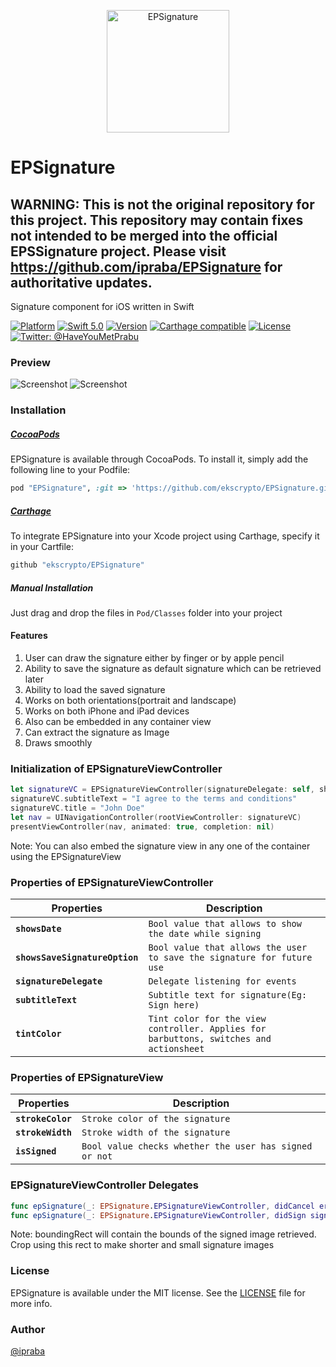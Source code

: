 <p align="center" >
  <img src="Screenshots/logo.png" alt="EPSignature" title="EPSignature" width="196">
</p>

# EPSignature

## WARNING: This is not the original repository for this project.  This repository may contain fixes not intended to be merged into the official EPSSignature project.  Please visit https://github.com/ipraba/EPSignature for authoritative updates.

Signature component for iOS written in Swift

[![Platform](https://img.shields.io/cocoapods/p/EPSignature.svg?style=flat)](http://cocoapods.org/pods/EPSignature)
[![Swift 5.0](https://img.shields.io/badge/Swift-5.0-orange.svg?style=flat)](https://developer.apple.com/swift/)
[![Version](https://img.shields.io/cocoapods/v/EPSignature.svg?style=flat)](https://cocoapods.org/?q=EPsignature)
[![Carthage compatible](https://img.shields.io/badge/Carthage-compatible-4BC51D.svg?style=flat)](https://github.com/Carthage/Carthage)
[![License](http://img.shields.io/badge/license-MIT-33e0ff.svg)](https://github.com/ipraba/EPSignature/blob/master/LICENSE)
[![Twitter: @HaveYouMetPrabu](https://img.shields.io/badge/contact-@HaveYouMetPrabu-blue.svg?style=flat)](https://twitter.com/HaveYouMetPrabu)

### Preview
![Screenshot](https://raw.githubusercontent.com/ipraba/EPSignature/master/Screenshots/iPhone.png)    ![Screenshot](https://raw.githubusercontent.com/ipraba/EPSignature/master/Screenshots/iPad.png)


### Installation

##### [CocoaPods](http://cocoapods.org)

EPSignature is available through CocoaPods. To install it, simply add the following line to your Podfile:
```ruby
pod "EPSignature", :git => 'https://github.com/ekscrypto/EPSignature.git', :tag => '1.0.6-swift5'
```

##### [Carthage](https://github.com/Carthage/Carthage#if-youre-building-for-ios)

To integrate EPSignature into your Xcode project using Carthage, specify it in your Cartfile:
```ruby
github "ekscrypto/EPSignature"
```

##### Manual Installation

Just drag and drop the files in `Pod/Classes` folder into your project

#### Features

1. User can draw the signature either by finger or by apple pencil
2. Ability to save the signature as default signature which can be retrieved later
3. Ability to load the saved signature
4. Works on both orientations(portrait and landscape)
5. Works on both iPhone and iPad devices
6. Also can be embedded in any container view
7. Can extract the signature as Image
8. Draws smoothly

### Initialization of EPSignatureViewController
```swift
let signatureVC = EPSignatureViewController(signatureDelegate: self, showsDate: true, showsSaveSignatureOption: true)
signatureVC.subtitleText = "I agree to the terms and conditions"
signatureVC.title = "John Doe"
let nav = UINavigationController(rootViewController: signatureVC)
presentViewController(nav, animated: true, completion: nil)
```

Note: You can also embed the signature view in any one of the container using the EPSignatureView

### Properties of EPSignatureViewController

Properties | Description
---- | ---------
**`showsDate`**|`Bool value that allows to show the date while signing`
**`showsSaveSignatureOption`**|`Bool value that allows the user to save the signature for future use`
**`signatureDelegate`**|`Delegate listening for events`
**`subtitleText`**|`Subtitle text for signature(Eg: Sign here)`
**`tintColor`**|`Tint color for the view controller. Applies for barbuttons, switches and actionsheet`

### Properties of EPSignatureView

Properties | Description
---- | ---------
**`strokeColor`**|`Stroke color of the signature`
**`strokeWidth`**|`Stroke width of the signature`
**`isSigned`**|`Bool value checks whether the user has signed or not`

### EPSignatureViewController Delegates
```swift
func epSignature(_: EPSignature.EPSignatureViewController, didCancel error: NSError)
func epSignature(_: EPSignature.EPSignatureViewController, didSign signatureImage: UIImage, boundingRect: CGRect)
```

Note: boundingRect will contain the bounds of the signed image retrieved. Crop using this rect to make shorter and small signature images

### License

EPSignature is available under the MIT license. See the [LICENSE](https://github.com/ipraba/EPSignature/blob/master/LICENSE) file for more info.

### Author

[@ipraba](https://github.com/ipraba)

